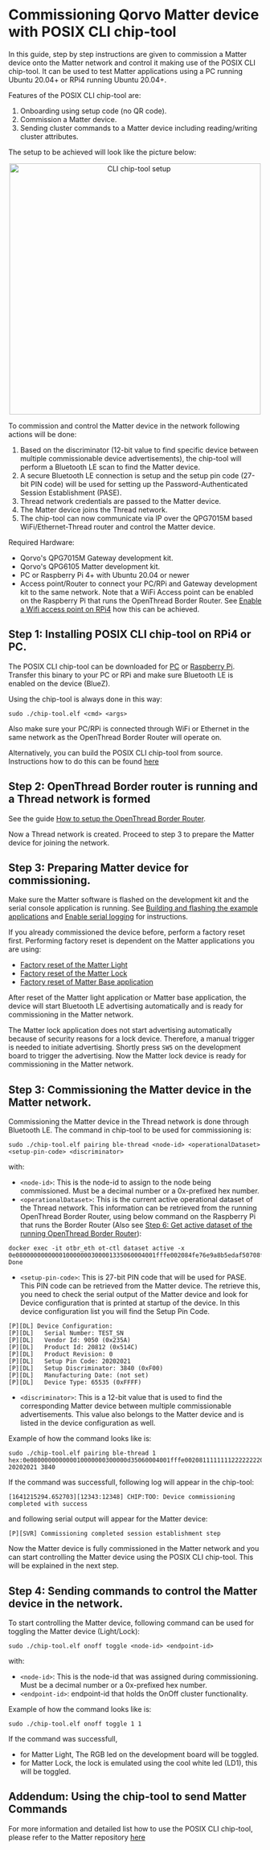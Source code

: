 # Commissioning Qorvo Matter device with POSIX CLI chip-tool

In this guide, step by step instructions are given to commission a Matter device onto the Matter network and control
it making use of the POSIX CLI chip-tool. It can be used to test Matter applications using a PC running Ubuntu 20.04+ or
RPi4 running Ubuntu 20.04+.

Features of the POSIX CLI chip-tool are:
1. Onboarding using setup code (no QR code).
2. Commission a Matter device.
3. Sending cluster commands to a Matter device including reading/writing cluster attributes.

The setup to be achieved will look like the picture below:

<div align="center">
  <img src="../Images/cli_chiptool_setup.png" alt="CLI chip-tool setup" width=500>
</div>

To commission and control the Matter device in the network following actions will be done:
1) Based on the discriminator (12-bit value to find specific device between multiple commissionable device
advertisements), the chip-tool will perform a Bluetooth LE scan to find the Matter device.
2) A secure Bluetooth LE connection is setup and the setup pin code (27-bit PIN code) will be used for setting up the
Password-Authenticated Session Establishment (PASE).
3) Thread network credentials are passed to the Matter device.
4) The Matter device joins the Thread network.
5) The chip-tool can now communicate via IP over the QPG7015M based WiFi/Ethernet-Thread router and control the Matter
device.

Required Hardware:
- Qorvo's QPG7015M Gateway development kit.
- Qorvo's QPG6105 Matter development kit.
- PC or Raspberry Pi 4+ with Ubuntu 20.04 or newer
- Access point/Router to connect your PC/RPi and Gateway development kit to the same network. Note that a WiFi Access
point can be enabled on the Raspberry Pi that runs the OpenThread Border Router. See [Enable a Wifi access point on RPi4](setup_qpg7015m_ot_borderrouter.md#enable-a-wifi-access-point-on-rpi4) how this can be achieved.

## Step 1: Installing POSIX CLI chip-tool on RPi4 or PC.

The POSIX CLI chip-tool can be downloaded for [PC](Tools/MatterControllers/x64_linux) or [Raspberry Pi](Tools/MatterControllers/RPi).
Transfer this binary to your PC or RPi and make sure Bluetooth LE is enabled on the device (BlueZ).

Using the chip-tool is always done in this way:
```
sudo ./chip-tool.elf <cmd> <args>
```

Also make sure your PC/RPi is connected through WiFi or Ethernet in the same network as the OpenThread Border Router will
operate on.

Alternatively, you can build the POSIX CLI chip-tool from source. Instructions how to do this can be found
[here](https://github.com/Qorvo/connectedhomeip/tree/v0.9.9.0/examples/chip-tool)

## Step 2: OpenThread Border router is running and a Thread network is formed
See the guide [How to setup the OpenThread Border Router](setup_qpg7015m_ot_borderrouter.md).

Now a Thread network is created. Proceed to step 3 to prepare the Matter device for joining the network.


## Step 3: Preparing Matter device for commissioning.

Make sure the Matter software is flashed on the development kit and the serial console application is running. See
[Building and flashing the example applications](../../README.md#flashing) and
[Enable serial logging](../../README.md#enable-serial-logging) for instructions.

If you already commissioned the device before, perform a factory reset first. Performing factory reset is dependent on
the Matter applications you are using:
- [Factory reset of the Matter Light](../../Applications/Matter/light/README.md#factory-reset)
- [Factory reset of the Matter Lock](../../Applications/Matter/lock/README.md#factory-reset)
- [Factory reset of Matter Base application](../../Applications/Matter/base/README.md#factory-reset)

After reset of the Matter light application or Matter base application, the device will start Bluetooth LE advertising
automatically and is ready for commissioning in the Matter network.

The Matter lock application does not start advertising automatically because of security reasons for a lock device.
Therefore, a manual trigger is needed to initiate advertising. Shortly press `SW5` on the development board to trigger the
advertising. Now the Matter lock device is ready for commissioning in the Matter network.

## Step 3: Commissioning the Matter device in the Matter network.

Commissioning the Matter device in the Thread network is done through Bluetooth LE. The command in chip-tool to be used
for commissioning is:

```
sudo ./chip-tool.elf pairing ble-thread <node-id> <operationalDataset> <setup-pin-code> <discriminator>
```

with:
- `<node-id>`: This is the node-id to assign to the node being commissioned. Must be a decimal number or a 0x-prefixed
    hex number.
- `<operationalDataset>`: This is the current active operational dataset of the Thread network. This information can be
    retrieved from the running OpenThread Border Router, using below command on the Raspberry Pi that runs the Border
    Router (Also see [Step 6: Get active dataset of the running OpenThread Border Router](setup_qpg7015m_ot_borderrouter.md#step-6:-get-active-dataset-of-the-running-openthread-border-router)):
```
docker exec -it otbr_eth ot-ctl dataset active -x
0e080000000000010000000300001335060004001fffe002084fe76e9a8b5edaf50708fde46f999f0698e20510d47f5027a414ffeebaefa92285cc84fa030f4f70656e5468726561642d653439630102e49c0410b92f8c7fbb4f9f3e08492ee3915fbd2f0c0402a0fff8
Done
```
- `<setup-pin-code>`: This is 27-bit PIN code that will be used for PASE. This PIN code can be retrieved from the Matter
    device. The retrieve this, you need to check the serial output of the Matter device and look for Device configuration
    that is printed at startup of the device. In this device configuration list you will find the Setup Pin Code.
```
[P][DL] Device Configuration:
[P][DL]   Serial Number: TEST_SN
[P][DL]   Vendor Id: 9050 (0x235A)
[P][DL]   Product Id: 20812 (0x514C)
[P][DL]   Product Revision: 0
[P][DL]   Setup Pin Code: 20202021
[P][DL]   Setup Discriminator: 3840 (0xF00)
[P][DL]   Manufacturing Date: (not set)
[P][DL]   Device Type: 65535 (0xFFFF)
```
- `<discriminator>`: This is a 12-bit value that is used to find the corresponding Matter device between multiple
    commissionable advertisements. This value also belongs to the Matter device and is listed in the device configuration
    as well.

Example of how the command looks like is:
```
sudo ./chip-tool.elf pairing ble-thread 1 hex:0e080000000000010000000300000d35060004001fffe0020811111111222222220708fd7cc7fe41e171dc051000112233445566778899aabbccddeedf030e4f70656e54687265616444656d6f01021235041061e1206d2c2b46e079eb775f41fc72190c0402a0fff8 20202021 3840
```

If the command was successfull, following log will appear in the chip-tool:
```
[1641215294.652703][12343:12348] CHIP:TOO: Device commissioning completed with success
```

and following serial output will appear for the Matter device:
```
[P][SVR] Commissioning completed session establishment step

```

Now the Matter device is fully commissioned in the Matter network and you can start controlling the Matter device using
the POSIX CLI chip-tool. This will be explained in the next step.

## Step 4: Sending commands to control the Matter device in the network.

To start controlling the Matter device, following command can be used for toggling the Matter device (Light/Lock):

```
sudo ./chip-tool.elf onoff toggle <node-id> <endpoint-id>
```

with:
- `<node-id>`: This is the node-id that was assigned during commissioning. Must be a decimal number or a 0x-prefixed
    hex number.
- `<endpoint-id>`: endpoint-id that holds the OnOff cluster functionality.

Example of how the command looks like is:

```
sudo ./chip-tool.elf onoff toggle 1 1
```

If the command was successfull,
- for Matter Light, The RGB led on the development board will be toggled.
- for Matter Lock, the lock is emulated using the cool white led (LD1), this will be toggled.

## Addendum: Using the chip-tool to send Matter Commands

For more information and detailed list how to use the POSIX CLI chip-tool, please refer to the Matter repository
[here](https://github.com/Qorvo/connectedhomeip/tree/v0.9.9.0/examples/chip-tool/README.md)
